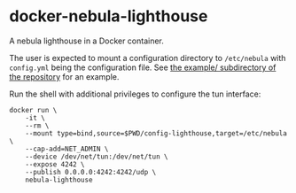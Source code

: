 # docker-nebula-lighthouse

A nebula lighthouse in a Docker container.

The user is expected to mount a configuration directory to `/etc/nebula` with `config.yml` being the configuration file.  See [the example/ subdirectory of the repository](https://github.com/slackhq/nebula/blob/master/examples/config.yml) for an example.

Run the shell with additional privileges to configure the tun interface:

```shell
docker run \
    -it \
    --rm \
    --mount type=bind,source=$PWD/config-lighthouse,target=/etc/nebula \
    --cap-add=NET_ADMIN \
    --device /dev/net/tun:/dev/net/tun \
    --expose 4242 \
    --publish 0.0.0.0:4242:4242/udp \
    nebula-lighthouse
```
